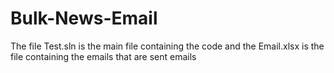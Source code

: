 # Bulk-News-Email

The file Test.sln is the main file containing the code and the Email.xlsx is the file containing the emails that are sent emails
